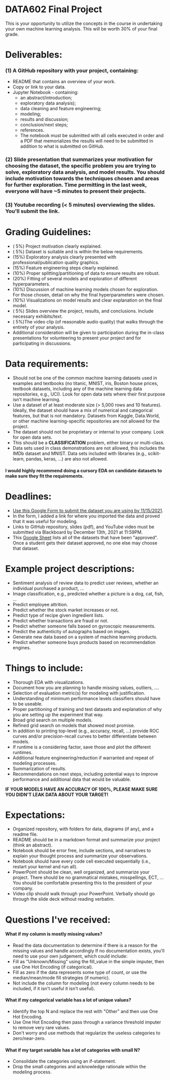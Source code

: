 # DATA602 Final Project
This is your opportunity to utilize the concepts in the course in undertaking your own machine learning analysis. This will be worth 30% of your final grade.

# Deliverables:
### (1) A GitHub repository with your project, containing:
- README that contains an overview of your work. 
- Copy or link to your data. 
- Jupyter Notebook - containing:  
  - an abstract/introduction;   
  - exploratory data analysis);  
  - data cleaning and feature engineering;  
  - modeling;  
  - results and discussion;  
  - conclusion/next steps;  
  - references. 
  - The notebook must be submitted with all cells executed in order and a PDF that memorializes the results will need to be submitted in addition to what is submitted on GitHub.  
### (2) Slide presentation that summarizes your motivation for choosing the dataset, the specific problem you are trying to solve, exploratory data analysis, and model results. You should include motivation towards the techniques chosen and areas for further exploration. Time permitting in the last week, everyone will have ~5 minutes to present their projects.
### (3) Youtube recording (< 5 minutes) overviewing the slides. You’ll submit the link.

# Grading Guidelines:
- ( 5%) Project motivation clearly explained. 
- ( 5%) Dataset is suitable and is within the below requirements. 
- (15%) Exploratory analysis clearly presented with professional/publication quality graphics. 
- (15%) Feature engineering steps clearly explained. 
- (10%) Proper splitting/partitioning of data to ensure results are robust. 
- (20%) Fitting of several models and exploration of different hyperparameters. 
- (10%) Discussion of machine learning models chosen for exploration. For those chosen, detail on why the final hyperparameters were chosen.  
- (10%) Visualizations on model results and clear explanation on the final model.  
- ( 5%) Slides overview the project, results, and conclusions. Include necessary exhibits/text.  
- ( 5%)The video clip (of reasonable audio quality) that walks through the entirety of your analysis.  
- Additional consideration will be given to participation during the in-class presentations for volunteering to present your project and for participating in discussions.  

# Data requirements:
- Should not be one of the common machine learning datasets used in examples and textbooks (no titanic, MNIST, iris, Boston house prices, textbook datasets, including any of the machine learning data repositories, e.g., UCI). Look for open data sets where their first purpose isn't machine learning.  
- Use a dataset of at least moderate size (> 5,000 rows and 10 features). Ideally, the dataset should have a mix of numerical and categorical features, but that is not mandatory. Datasets from Kaggle, Data.World, or other machine learning-specific repositories are not allowed for the project.  
- The dataset should not be proprietary or internal to your company. Look for open data sets.  
- This should be a **CLASSIFICATION** problem, either binary or multi-class.  
- Data sets used in class demonstrations are not allowed, this includes the IMDb dataset and MNIST. Data sets included with libraries (e.g., scikit-learn, pandas, keras, ...) are also not allowed.

#### I would highly recommend doing a cursory EDA on candidate datasets to make sure they fit the requirements.

# Deadlines:
- [Use this Google Form to submit the dataset you are using by 11/15/2021](https://docs.google.com/forms/d/e/1FAIpQLScAG7BMCHkF34TVkEs5Mdx0VMO3makWxoYRCin1NluxkI0NCQ/viewform?usp=sf_link).  
- In the form, I added a link for where you imported the data and proved that it was useful for modeling.  
- Links to GitHub repository, slides (pdf), and YouTube video must be submitted via Blackboard by December 13th, 2021 at 11:59PM.  
- This [Google Sheet](https://docs.google.com/spreadsheets/d/1xaUkc5SB9Jozq_gxNoAEFUi8m9WVUzqQt_enws5pdFA/edit?usp=sharing) lists all of the datasets that have been "approved". Once a student gets their dataset approved, no one else may choose that dataset.

# Example project descriptions:  
- Sentiment analysis of review data to predict user reviews, whether an individual purchased a product, ...  
- Image classification, e.g., predicted whether a picture is a dog, cat, fish, ...  
- Predict employee attrition.  
- Predict whether the stock market increases or not.  
- Predict type of recipe given ingredient lists.  
- Predict whether transactions are fraud or not.  
- Predict whether someone falls based on gyroscopic measurements.  
- Predict the authenticity of autographs based on images.  
- Generate new data based on a system of machine learning products.  
- Predict whether someone buys products based on recommendation engines.  

# Things to include:
- Thorough EDA with visualizations.  
- Document how you are planning to handle missing values, outliers, ....
- Selection of evaluation metric(s) for modeling with justification.  
- Understanding of minimum performance levels classifiers should have to be useable.  
- Proper partitioning of training and test datasets and explanation of why you are setting up the experiment that way.    
- Broad grid search on multiple models.  
- Refined grid search on models that showed most promise.  
- In addition to printing top-level (e.g., accuracy, recall, ...) provide ROC curves and/or precision-recall curves to better differentiate between models.  
- If runtime is a considering factor, save those and plot the different runtimes.  
- Additional feature engineering/reduction if warranted and repeat of modeling processes.  
- Summarization of results.  
- Recommendations on next steps, including potential ways to improve performance and additional data that would be valuable.  

**IF YOUR MODELS HAVE AN ACCURACY OF 100%, PLEASE MAKE SURE YOU DIDN'T LEAK DATA ABOUT YOUR TARGET!**

# Expectations:
- Organized repository, with folders for data, diagrams (if any), and a readme file.  
- README should be in a markdown format and summarize your project (think an abstract).  
- Notebook should be error free, include sections, and narratives to explain your thought process and summarize your observations.  
- Notebook should have every code cell executed sequentially (i.e., restart your kernel and run all).  
- PowerPoint should be clean, well organized, and summarize your project. There should be no grammatical mistakes, misspellings, ECT, ...  You should be comfortable presenting this to the president of your company.  
- Video clip should walk through your PowerPoint. Verbally should go through the slide deck without reading verbatim.  

# Questions I've received:
#### What if my column is mostly missing values?
- Read the data documentation to determine if there is a reason for the missing values and handle accordingly
If no documentation exists, you'll need to use your own judgement, which could include:  
- Fill as "Unknown/Missing" using the fill_value in the simple imputer, then use One Hot Encoding (if categorical).  
- Fill as zero if the data represents some type of count, or use the median/mean/mode fill strategies (if numeric).  
- Not include the column for modeling (not every column needs to be included, if it isn't useful it isn't useful).  

#### What if my categorical variable has a lot of unique values?
- Identify the top N and replace the rest with "Other" and then use One Hot Encoding.  
- Use One Hot Encoding then pass through a variance threshold imputer to remove very rare values.  
- Don't worry and use methods that regularize the useless categories to zero/near-zero.  

#### What if my target variable has a lot of categories with small N?
- Consolidate the categories using an if-statement.  
- Drop the small categories and acknowledge rationale within the modeling process.  

